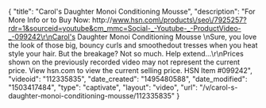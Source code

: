 {
    "title": "Carol's Daughter Monoi Conditioning Mousse",
    "description": "For More Info or to Buy Now: http:\/\/www.hsn.com\/products\/seo\/7925257?rdr=1&sourceid=youtube&cm_mmc=Social-_-Youtube-_-ProductVideo-_-099242\r\nCarol's Daughter Monoi Conditioning Mousse  \nSure, you love the look of those big, bouncy curls and smoothedout tresses when you heat style your hair. But the breakage? Not so much. Help extend...\r\nPrices shown on the previously recorded video may not represent the current price.  View hsn.com to view the current selling price. HSN Item #099242",
    "videoid": "112335835",
    "date_created": "1495480588",
    "date_modified": "1503417484",
    "type": "captivate",
    "layout": "video",
    "url": "\/v\/carol-s-daughter-monoi-conditioning-mousse\/112335835"
}